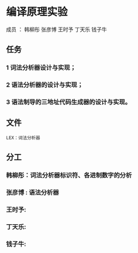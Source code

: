 # 编译原理实验
成员 ： 韩柳彤 张彦博 王时予 丁天乐 钱子牛
## 任务
###  1 词法分析器设计与实现；
###  2 语法分析器的设计与实现；
###  3 语法制导的三地址代码生成器的设计与实现。
## 文件
	LEX：词法分析器


## 分工
### 韩柳彤：词法分析器标识符、各进制数字的分析
### 张彦博 : 语法分析器
### 王时予:
### 丁天乐:
### 钱子牛:
